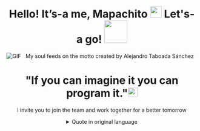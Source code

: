 <h1 align="center">
Hello! It’s-a me, Mapachito  <img src="https://media.giphy.com/media/hvRJCLFzcasrR4ia7z/giphy.gif" width="30">  Let's-a go! <img src="https://media1.giphy.com/media/l4FGtP1BqMzxz8Gbu/giphy.gif?cid=ecf05e47j0ea5gxlk27lay5hz26ung7la84mt7fxmnkxv41l&ep=v1_stickers_search&rid=giphy.gif&ct=s" width="60">  </h1> 
<img align="left" alt="GIF" src="https://media3.giphy.com/media/YlTdOo06ACyici7YJ5/giphy.gif?cid=ecf05e477natndxnmf0viirm7rvf3lhajpb7sr7hxwwhljue&ep=v1_stickers_search&rid=giphy.gif&ct=s" />


<p align="center"> My soul feeds on the motto created by Alejandro Taboada Sánchez </p>
  <h1 align = "center" >"If you can imagine it you can program it."<img src="https://github.com/TheDudeThatCode/TheDudeThatCode/blob/master/Assets/Earth.gif" width="25px"></h1> 
<p align="center"> I invite you to join the team and work together for a better tomorrow</p>
  
<details align="center"><summary>Quote in original language </summary> <p align="center">Mi espiritu se alimenta del lema creado por Alejandro Taboada Sánchez </p>
<h1>"Si lo puedes imaginar lo puedes programar."<img src="https://github.com/TheDudeThatCode/TheDudeThatCode/blob/master/Assets/Earth.gif" width="24px"></h1> 
<p align="center">Te invito a unirte al team y trabajar juntos por un mañana mejor </p>
 </details>

 <p align="centre"></p> 
